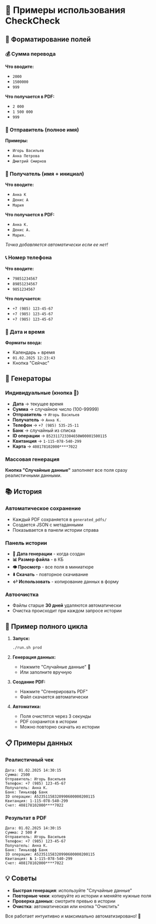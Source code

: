 # 📝 Примеры использования CheckCheck

## 🎯 Форматирование полей

### 💰 Сумма перевода
**Что вводите:**
- `2000`
- `1500000`
- `999`

**Что получается в PDF:**
- `2 000`
- `1 500 000`
- `999`

### 👤 Отправитель (полное имя)
**Примеры:**
- `Игорь Васильев`
- `Анна Петрова`
- `Дмитрий Смирнов`

### 👤 Получатель (имя + инициал)
**Что вводите:**
- `Анна К`
- `Денис А`
- `Мария`

**Что получается в PDF:**
- `Анна К.`
- `Денис А.`
- `Мария.`

*Точка добавляется автоматически если ее нет!*

### 📞 Номер телефона
**Что вводите:**
- `79851234567`
- `89851234567`
- `9851234567`

**Что получается:**
- `+7 (985) 123-45-67`
- `+7 (985) 123-45-67`
- `+7 (985) 123-45-67`

### 📅 Дата и время
**Форматы ввода:**
- Календарь + время
- `01.02.2025 12:23:43`
- Кнопка "Сейчас"

## 🎲 Генераторы

### Индивидуальные (кнопка 🎲)
- **Дата** → текущее время
- **Сумма** → случайное число (100-99999)
- **Отправитель** → `Игорь Васильев`
- **Получатель** → `Анна К.`
- **Телефон** → `+7 (985) 535-25-11`
- **Банк** → случайный из списка
- **ID операции** → `B52311723304650W00001500115`
- **Квитанция** → `1-115-078-540-299`
- **Карта** → `408178102000****7022`

### Массовая генерация
**Кнопка "Случайные данные"** заполняет все поля сразу реалистичными данными.

## 📚 История

### Автоматическое сохранение
- Каждый PDF сохраняется в `generated_pdfs/`
- Создается JSON с метаданными
- Показывается в панели истории справа

### Панель истории
- **📅 Дата генерации** - когда создан
- **📊 Размер файла** - в КБ
- **👁️ Просмотр** - все поля в миниатюре
- **⬇️ Скачать** - повторное скачивание
- **↩️ Использовать** - копирование данных в форму

### Автоочистка
- Файлы старше **30 дней** удаляются автоматически
- Очистка происходит при каждом запросе истории

## 🚀 Пример полного цикла

1. **Запуск:**
   ```bash
   ./run.sh prod
   ```

2. **Генерация данных:**
   - Нажмите "Случайные данные" 🎲
   - Или заполните вручную

3. **Создание PDF:**
   - Нажмите "Сгенерировать PDF"
   - Файл скачается автоматически

4. **Автоматика:**
   - Поля очистятся через 3 секунды
   - PDF сохранится в истории
   - Можно повторно скачать из истории

## 📋 Примеры данных

### Реалистичный чек
```
Дата: 01.02.2025 14:30:15
Сумма: 2500
Отправитель: Игорь Васильев
Телефон: +7 (985) 123-45-67
Получатель: Анна К.
Банк: Тинькофф Банк
ID операции: A52351158320990600000200115
Квитанция: 1-115-078-540-299
Счет: 408178102000****7022
```

### Результат в PDF
```
Дата: 01.02.2025 14:30:15
Сумма: 2 500 ₽
Отправитель: Игорь Васильев
Телефон: +7 (985) 123-45-67
Получатель: Анна К.
Банк: Тинькофф Банк
ID операции: A52351158320990600000200115
Квитанция: № 1-115-078-540-299
Счет: 408178102000****7022
```

## 💡 Советы

- **Быстрая генерация**: используйте "Случайные данные"
- **Повторные чеки**: копируйте из истории и меняйте нужные поля
- **Проверка данных**: смотрите превью в истории
- **Очистка**: автоматическая или кнопка "Очистить"

Все работает интуитивно и максимально автоматизировано! 🎯

